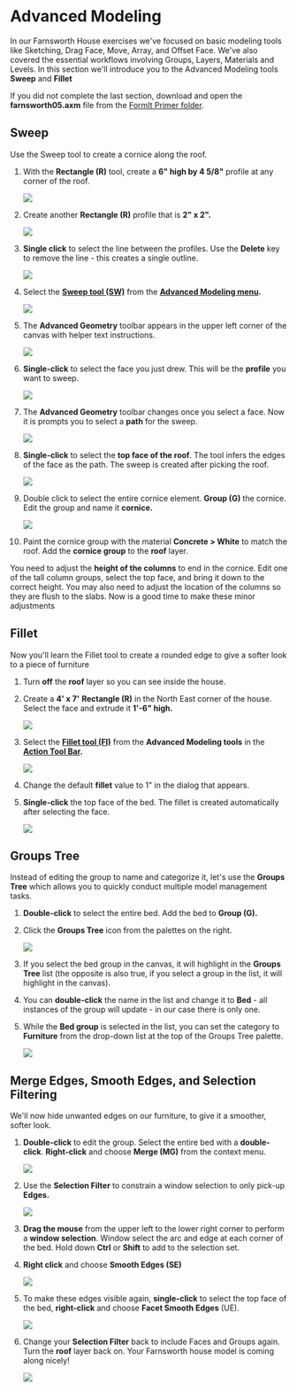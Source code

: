 # Advanced Modeling

In our Farnsworth House exercises we've focused on basic modeling tools like Sketching, Drag Face, Move, Array, and Offset Face. We've also covered the essential workflows involving Groups, Layers, Materials and Levels. In this section we'll introduce you to the Advanced Modeling tools **Sweep** and **Fillet**

If you did not complete the last section, download and open the **farnsworth05.axm** file from the [FormIt Primer folder](https://autodesk.app.box.com/s/thavswirrbflit27rbqzl26ljj7fu1uv/1/9025446442).

## Sweep

Use the Sweep tool to create a cornice along the roof.

1. With the **Rectangle \(R\)** tool, create a **6" high by 4 5/8"** profile at any corner of the roof.

   ![](../../.gitbook/assets/a7297208-cefe-42e7-95ca-1e8ea122ac38.png)

2. Create another **Rectangle \(R\)** profile that is **2" x 2".**

   ![](../../.gitbook/assets/5e1ad684-a3db-4c30-882c-6fdd9a1b9f54.png)

3. **Single click** to select the line between the profiles. Use the **Delete** key to remove the line - this creates a single outline.

   ![](../../.gitbook/assets/5e1ad684-a3db-4c30-882c-6fdd9a1b9f54_2.png)

4. Select the [**Sweep tool \(SW\)**](../../tool-library/cover-sweep-loft.md) from the [**Advanced Modeling menu**](../../formit-introduction/tool-bars.md)**.**

   ![](../../.gitbook/assets/8a17017b-b824-48ac-ba24-064a24e7a6ad.png)

5. The **Advanced Geometry** toolbar appears in the upper left corner of the canvas with helper text instructions.

   ![](../../.gitbook/assets/e8badff2-acd9-4393-af5f-adae2424ad47.png)

6. **Single-click** to select the face you just drew. This will be the **profile** you want to sweep.

   ![](../../.gitbook/assets/5e1ad684-a3db-4c30-882c-6fdd9a1b9f54_3.png)

7. The **Advanced Geometry** toolbar changes once you select a face. Now it is prompts you to select a **path** for the sweep.

   ![](../../.gitbook/assets/df9fc338-15c0-4953-9ec1-c977117efc4d.png)

8. **Single-click** to select the **top face of the roof**. The tool infers the edges of the face as the path. The sweep is created after picking the roof.

   ![](../../.gitbook/assets/5e1ad684-a3db-4c30-882c-6fdd9a1b9f54_4.png)

9. Double click to select the entire cornice element. **Group \(G\)** the cornice. Edit the group and name it **cornice.**

   ![](../../.gitbook/assets/5e1ad684-a3db-4c30-882c-6fdd9a1b9f54_5.png)

10. Paint the cornice group with the material **Concrete &gt; White** to match the roof. Add the **cornice group** to the **roof** layer.

You need to adjust the **height of the columns** to end in the cornice. Edit one of the tall column groups, select the top face, and bring it down to the correct height. You may also need to adjust the location of the columns so they are flush to the slabs. Now is a good time to make these minor adjustments

## Fillet

Now you'll learn the Fillet tool to create a rounded edge to give a softer look to a piece of furniture

1. Turn **off** the **roof** layer so you can see inside the house.
2. Create a **4' x 7'** **Rectangle \(R\)** in the North East corner of the house. Select the face and extrude it **1'-6" high.**

   ![](../../.gitbook/assets/upperterracesketch_20.png)

3. Select the [**Fillet tool \(FI\)**](../../tool-library/cover-sweep-loft.md) from the **Advanced Modeling tools** in the [**Action Tool Bar**](../../formit-introduction/tool-bars.md)**.**

   ![](../../.gitbook/assets/f7e388e3-4ad0-4fef-a701-0d3176adc2c5.png)

4. Change the default **fillet** value to 1" in the dialog that appears.
5. **Single-click** the top face of the bed. The fillet is created automatically after selecting the face.

   ![](../../.gitbook/assets/upperterracesketch_21.png)

## Groups Tree

Instead of editing the group to name and categorize it, let's use the **Groups Tree** which allows you to quickly conduct multiple model management tasks.

1. **Double-click** to select the entire bed. Add the bed to **Group \(G\).**
2. Click the **Groups Tree** icon from the palettes on the right.

   ![](../../.gitbook/assets/groupstree.png)

3. If you select the bed group in the canvas, it will highlight in the **Groups Tree** list \(the opposite is also true, if you select a group in the list, it will highlight in the canvas\).
4. You can **double-click** the name in the list and change it to **Bed** - all instances of the group will update - in our case there is only one.
5. While the **Bed group** is selected in the list, you can set the category to **Furniture** from the drop-down list at the top of the Groups Tree palette.

   ![](../../.gitbook/assets/groupstree_palette.png)

## Merge Edges, Smooth Edges, and Selection Filtering

We'll now hide unwanted edges on our furniture, to give it a smoother, softer look.

1. **Double-click** to edit the group. Select the entire bed with a **double-click**. **Right-click** and choose **Merge \(MG\)** from the context menu.

   ![](../../.gitbook/assets/upperterracesketch_215.png)

2. Use the **Selection Filter** to constrain a window selection to only pick-up **Edges.**

   ![](../../.gitbook/assets/25b2428d-bc93-4ae4-9b8a-d8f3749ddb43.png)

3. **Drag the mouse** from the upper left to the lower right corner to perform a **window selection**. Window select the arc and edge at each corner of the bed. Hold down **Ctrl** or **Shift** to add to the selection set.
4. **Right click** and choose **Smooth Edges \(SE\)**

   ![](../../.gitbook/assets/upperterracesketch_216.png)

5. To make these edges visible again, **single-click** to select the top face of the bed, **right-click** and choose **Facet Smooth Edges** \(UE\).

   ![](../../.gitbook/assets/upperterracesketch_217.png)

6. Change your **Selection Filter** back to include Faces and Groups again. Turn the **roof** layer back on. Your Farnsworth house model is coming along nicely!

   ![](../../.gitbook/assets/upperterracesketch_22.png)

